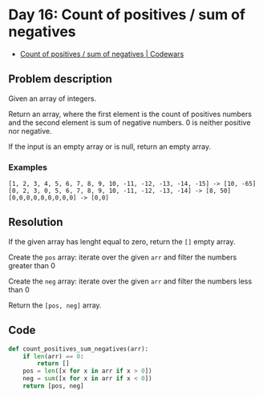 # Day 16: Count of positives / sum of negatives

- [Count of positives / sum of negatives | Codewars](https://www.codewars.com/kata/576bb71bbbcf0951d5000044/)

## Problem description

Given an array of integers.

Return an array, where the first element is the count of positives numbers and the second element is sum of negative numbers. 0 is neither positive nor negative.

If the input is an empty array or is null, return an empty array.

### Examples

```text
[1, 2, 3, 4, 5, 6, 7, 8, 9, 10, -11, -12, -13, -14, -15] -> [10, -65]
[0, 2, 3, 0, 5, 6, 7, 8, 9, 10, -11, -12, -13, -14] -> [8, 50]
[0,0,0,0,0,0,0,0,0] -> [0,0]
```

## Resolution

If the given array has lenght equal to zero, return the `[]` empty array.

Create the `pos` array: iterate over the given `arr` and filter the numbers greater than 0

Create the `neg` array: iterate over the given `arr` and filter the numbers less than 0

Return the `[pos, neg]` array.

## Code

```python
def count_positives_sum_negatives(arr):
    if len(arr) == 0:
        return []
    pos = len([x for x in arr if x > 0])
    neg = sum([x for x in arr if x < 0])
    return [pos, neg]
```
